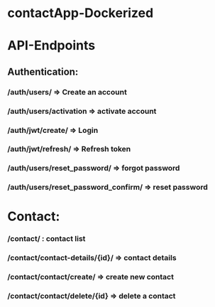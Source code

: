 # contactApp-Dockerized
# API-Endpoints
## Authentication:
### /auth/users/ => Create an account
### /auth/users/activation => activate account
### /auth/jwt/create/ => Login
### /auth/jwt/refresh/ => Refresh token
### /auth/users/reset_password/ => forgot password
### /auth/users/reset_password_confirm/ => reset password

# Contact:
### /contact/ : contact list
### /contact/contact-details/{id}/ => contact details
### /contact/contact/create/ => create new contact
### /contact/contact/delete/{id} => delete a contact
